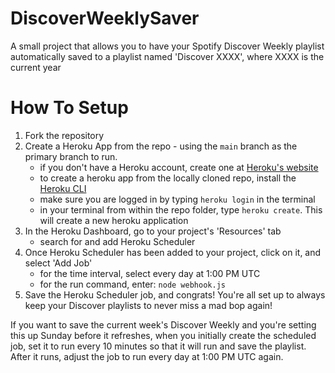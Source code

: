 # DiscoverWeeklySaver
A small project that allows you to have your Spotify Discover Weekly playlist automatically saved to a playlist named 'Discover XXXX', where XXXX is the current year

# How To Setup
1. Fork the repository
2. Create a Heroku App from the repo - using the `main` branch as the primary branch to run.
    - if you don't have a Heroku account, create one at [Heroku's website](https://id.heroku.com/login)
    - to create a heroku app from the locally cloned repo, install the [Heroku CLI](https://devcenter.heroku.com/articles/heroku-cli)
    - make sure you are logged in by typing `heroku login` in the terminal
    - in your terminal from within the repo folder, type `heroku create`. This will create a new heroku application
2. In the Heroku Dashboard, go to your project's 'Resources' tab
    - search for and add Heroku Scheduler
3. Once Heroku Scheduler has been added to your project, click on it, and select 'Add Job'
    - for the time interval, select every day at 1:00 PM UTC
    - for the run command, enter: `node webhook.js`
4. Save the Heroku Scheduler job, and congrats! You're all set up to always keep your Discover playlists to never miss a mad bop again!

If you want to save the current week's Discover Weekly and you're setting this up Sunday before it refreshes, when you initially create the scheduled job, set it to run every 10 minutes so that it will run and save the playlist. After it runs, adjust the job to run every day at 1:00 PM UTC again.